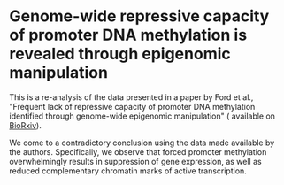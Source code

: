 # Genome-wide repressive capacity of promoter DNA methylation is revealed through epigenomic manipulation

This is a re-analysis of the data presented in a paper by Ford et al., 
"Frequent lack of repressive capacity of promoter DNA methylation identified 
through genome-wide epigenomic manipulation" (
available on [BioRxiv](https://www.biorxiv.org/content/early/2017/09/20/170506)).

We come to a contradictory conclusion using the data made available by the 
authors. Specifically, we observe that forced promoter methylation overwhelmingly
results in suppression of gene expression, as well as reduced complementary 
chromatin marks of active transcription.
